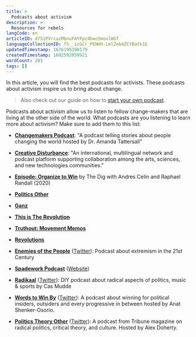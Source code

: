 ```yaml
---
title: >
  Podcasts about activism
description: >
  Resources for rebels
langCode: en
articleID: d751PVrcazMbnuFAYFpz4bwoSmoxlWGf
languageCollectionID: f5__szGCr_PENHh-LmlZeb4ZCYRatk1E
updatedTimestamp: 1676199398179
createdTimestamp: 1602592059921
wordCount: 203
tags: []
---
```


In this article, you will find the best podcasts for activists. These podcasts about activism inspire us to bring about change.

> Also check out our guide on how to [start your own podcast](/tools/podcasts).

Podcasts about activism allow us to listen to fellow change-makers that are living at the other side of the world. What podcasts are you listening to learn more about activism? Make sure to add them to this list:

-   [**Changemakers Podcast**](https://changemakerspodcast.org/): "A podcast telling stories about people changing the world hosted by Dr. Amanda Tattersall"
    
-   [**Creative Disturbance**](https://creativedisturbance.org/): "An international, multilingual network and podcast platform supporting collaboration among the arts, sciences, and new technologies communities."
    
-   [**Episode: Organize to Win**](https://open.spotify.com/episode/7H4cJB6Y78RSjnQxwiU9vt?si=Iy_iBDQiSdCE0xz9wr0o_w&fbclid=IwAR0DEhHV8uBFmk-NLDZRtij8MjpO5tRfw2adcaDZWRLxhjpBqCVlm4h8H5I) by The Dig with Andres Celin and Raphael Randall (2020)
    
-   [**Politics Other**](https://open.spotify.com/episode/10CSo3RAouUxM01potLLEp?si=6w1mkGesRRuPhp_owvxfLA)
    
-   [**Ganz**](https://open.spotify.com/episode/5zHryepvlG9KtYEQGkof91?si=aZ3oC6CkQd-3ttiL3wV80g)
    
-   [**This is The Revolution**](https://podcasts.google.com/feed/aHR0cHM6Ly9mZWVkcy5idXp6c3Byb3V0LmNvbS8xMjE5NzM2LnJzcw==)
    
-   [**Truthout: Movement Memos**](https://truthout.org/series/movement-memos/?fbclid=IwAR326BzQCdu4XFDarxdzfzJFkEnU96MTDA0D_5ZtJcyWEjswOrcABBe8e98)
    
-   [**Revolutions**](https://podcasts.apple.com/nl/podcast/revolutions/id703889772?fbclid=IwAR1sZxWNXUil_AmlGhs_V8rK_Hd0MhUuB9O3S-V96crxt_RPem2RwLzHLwA)
    
-   [**Enemies of the People**](https://enemiesofthepeople.buzzsprout.com) ([Twitter](https://twitter.com/EnemiesPod)): Podcast about extremism in the 21st Century
    
-   [**Spadework Podcast**](https://twitter.com/SpadeworkPod) ([Website](https://roarmag.org/author/spadework/))
    
-   [**Radikaal**](https://www.radikaalpodcast.com) ([Twitter](https://twitter.com/radikaalpodcast)): DIY podcast about radical aspects of politics, music & sports by Cas Mudde
    
-   [**Words to Win By**](https://wordstowinby-pod.com) ([Twitter](https://twitter.com/WordsToWinBy)): A podcast about winning for political insiders, outsiders and every progressive in between hosted by Anat Shenker-Osorio.
    
-   [**Politics Theory Other**](https://soundcloud.com/poltheoryother) ([Twitter](https://twitter.com/poltheoryother)): A podcast from Tribune magazine on radical politics, critical theory, and culture. Hosted by Alex Doherty.